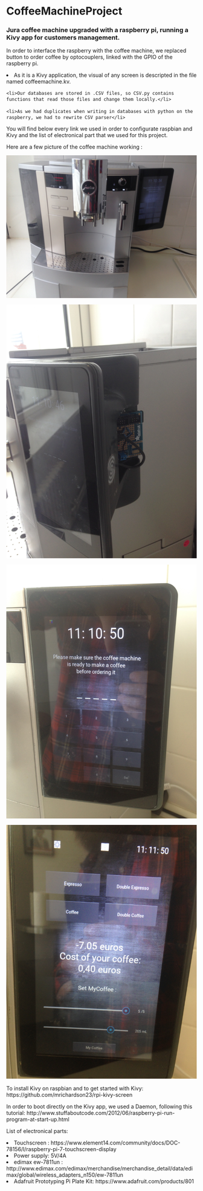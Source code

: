 # CoffeeMachineProject
<h3>
	Jura coffee machine upgraded with a raspberry pi, running a Kivy app for customers management.
</h3>

<p>
In order to interface the raspberry with the coffee machine, we replaced button to order coffee by optocouplers, linked with the GPIO of the raspberry pi.
</p>

<p>
	<li>As it is a Kivy application, the visual of any screen is descripted in the file named coffeemachine.kv.</li>

	<li>Our databases are stored in .CSV files, so CSV.py contains functions that read those files and change them locally.</li>

	<li>As we had duplicates when writing in databases with python on the raspberry, we had to rewrite CSV parser</li>
</p>
You will find below every link we used in order to configurate raspbian and Kivy and the list of electronical part that we used for this project.

Here are a few picture of the coffee machine working :

![ScreenShot](/Data/ImgReadMe/IMG_1636.JPG?raw=true )

![ScreenShot](/Data/ImgReadMe/IMG_1637.JPG?raw=true )

![ScreenShot](/Data/ImgReadMe/IMG_1638.JPG?raw=true )

![ScreenShot](/Data/ImgReadMe/IMG_1639.JPG?raw=true )

<p>
	To install Kivy on raspbian and to get started with Kivy: 
	https://github.com/mrichardson23/rpi-kivy-screen
</p>
<p>
In order to boot directly on the Kivy app, we used a Daemon, following this tutorial:
	http://www.stuffaboutcode.com/2012/06/raspberry-pi-run-program-at-start-up.html
</p>
<p>
	List of electronical parts:
	<li>Touchscreen : https://www.element14.com/community/docs/DOC-78156/l/raspberry-pi-7-touchscreen-display</li>
	<li>Power supply: 5V/4A </li>
	<li>edimax ew-7811un : http://www.edimax.com/edimax/merchandise/merchandise_detail/data/edimax/global/wireless_adapters_n150/ew-7811un</li>
	<li>Adafruit Prototyping Pi Plate Kit: https://www.adafruit.com/products/801</li>

</p>
